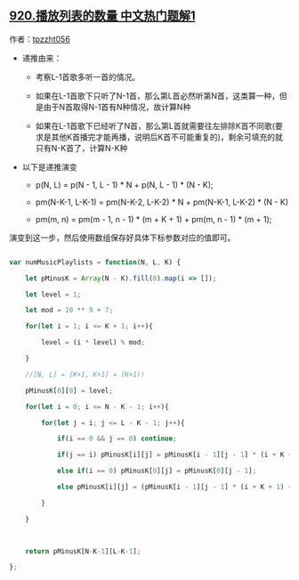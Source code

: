 ## [920.播放列表的数量 中文热门题解1](https://leetcode.cn/problems/number-of-music-playlists/solutions/100000/di-tui-bo-fang-lie-biao-de-fang-an-by-tpzzht056)

作者：[tpzzht056](https://leetcode.cn/u/tpzzht056)
- 递推由来：
    - 考察L-1首歌多听一首的情况。
    - 如果在L-1首歌下只听了N-1首，那么第L首必然听第N首，这类算一种，但是由于N首取得N-1首有N种情况，故计算N种
    - 如果在L-1首歌下已经听了N首，那么第L首就需要往左排除K首不同歌(要求是其他K首播完才能再播，说明后K首不可能重复的)，剩余可填充的就只有N-K首了，计算N-K种
- 以下是递推演变
    - p(N, L) = p(N - 1, L - 1) * N + p(N, L - 1) * (N - K);
    - pm(N-K-1, L-K-1) = pm(N-K-2, L-K-2) * N + pm(N-K-1, L-K-2) * (N - K)
    - pm(m, n) = pm(m - 1, n - 1) * (m + K + 1) + pm(m, n - 1) * (m + 1);

演变到这一步，然后使用数组保存好具体下标参数对应的值即可。

```javascript
var numMusicPlaylists = function(N, L, K) {
    let pMinusK = Array(N - K).fill(0).map(i => []);
    let level = 1;
    let mod = 10 ** 9 + 7;
    for(let i = 1; i <= K + 1; i++){
        level = (i * level) % mod;
    }
    //[N, L] = [K+1, K+1] = (K+1)!
    pMinusK[0][0] = level;
    for(let i = 0; i <= N - K - 1; i++){
        for(let j = i; j <= L - K - 1; j++){
            if(i == 0 && j == 0) continue;
            if(j == i) pMinusK[i][j] = pMinusK[i - 1][j - 1] * (i + K + 1) % mod;
            else if(i == 0) pMinusK[0][j] = pMinusK[0][j - 1];
            else pMinusK[i][j] = (pMinusK[i - 1][j - 1] * (i + K + 1) + pMinusK[i][j - 1] * (i + 1)) % mod;
        }   
    }
    
    return pMinusK[N-K-1][L-K-1];
};
```